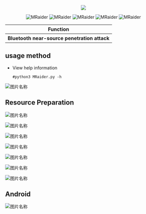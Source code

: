 <div align="center">
 <img src="https://readme-typing-svg.herokuapp.com/?lines=Shell+command+execution+using+51+single-chip+microcomputer.;---@Мартин.&font=Roboto" />
 <p align="center">
 <img title="MRaider" src='https://img.shields.io/badge/MRaider-1.0.0-brightgreen.svg' />
 <img title="MRaider" src='https://img.shields.io/badge/Hawrdware-Tool'/>
 <img title="MRaider" src='https://img.shields.io/badge/Python-3.9-yellow.svg' />
  <img title="MRaider" src='https://img.shields.io/badge/HackerTool-x' />
 <img title="MRaider" src='https://img.shields.io/static/v1?label=Author&message=@Martin&color=red'/>
 </p>
   
 <table>
      <tr>
          <th>Function</th>
      </tr>
      <tr>
        <th>Bluetooth near-source penetration attack</th>
      </tr>
    </table>
</div>

## usage method

  * View help information

      ```#python3 MRaider.py -h```
      
![图片名称](./PT/help0.png)  

## Resource Preparation 

![图片名称](./PT/PTs.png)  

![图片名称](./PT/CAD.png)  

![图片名称](./PT/PAYLOAD.png)  

![图片名称](./PT/Connect.png)  

![图片名称](./PT/run.png)  

![图片名称](./PT/1.jpg)  

![图片名称](./PT/2.jpg)  


## Android


![图片名称](./PT/android2.jpg)  
